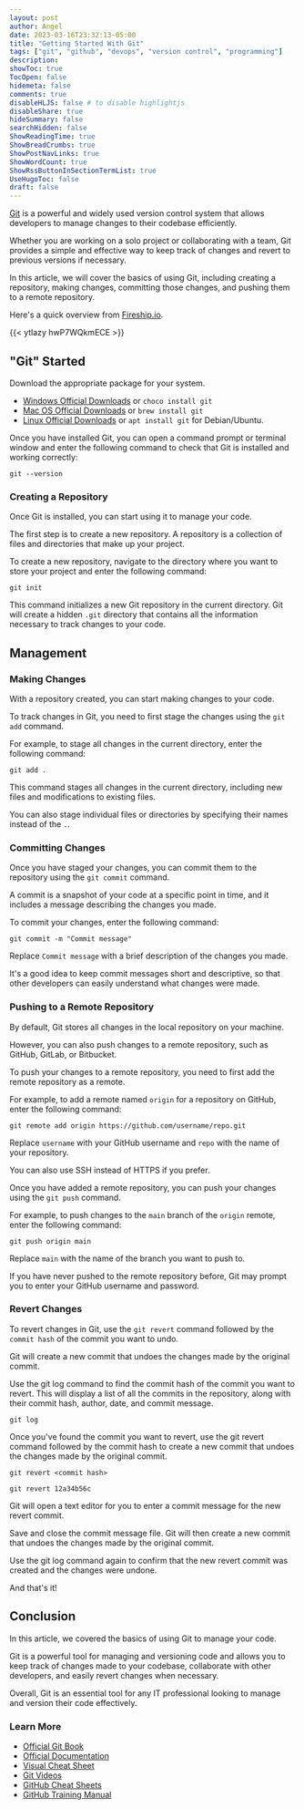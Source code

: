 ```yaml
---
layout: post
author: Angel
date: 2023-03-16T23:32:13-05:00
title: "Getting Started With Git"
tags: ["git", "github", "devops", "version control", "programming"]
description:
showToc: true
TocOpen: false
hidemeta: false
comments: true
disableHLJS: false # to disable highlightjs
disableShare: true
hideSummary: false
searchHidden: false
ShowReadingTime: true
ShowBreadCrumbs: true
ShowPostNavLinks: true
ShowWordCount: true
ShowRssButtonInSectionTermList: true
UseHugoToc: false
draft: false
---
```


[Git](https://git-scm.com/) is a powerful and widely used version control system that allows developers to manage changes to their codebase efficiently. 

Whether you are working on a solo project or collaborating with a team, Git provides a simple and effective way to keep track of changes and revert to previous versions if necessary. 

In this article, we will cover the basics of using Git, including creating a repository, making changes, committing those changes, and pushing them to a remote repository.

Here's a quick overview from [Fireship.io](https://fireship.io/).

{{< ytlazy hwP7WQkmECE >}}


## "Git" Started

Download the appropriate package for your system.

- [Windows Official Downloads](https://git-scm.com/download/win) or `choco install git`
- [Mac OS Official Downloads](https://git-scm.com/download/mac) or `brew install git`
- [Linux Official Downloads](https://git-scm.com/download/linux) or `apt install git` for Debian/Ubuntu.

Once you have installed Git, you can open a command prompt or terminal window and enter the following command to check that Git is installed and working correctly:

```
git --version
```

### Creating a Repository

Once Git is installed, you can start using it to manage your code. 

The first step is to create a new repository. A repository is a collection of files and directories that make up your project. 

To create a new repository, navigate to the directory where you want to store your project and enter the following command:

```
git init
```

This command initializes a new Git repository in the current directory. Git will create a hidden `.git` directory that contains all the information necessary to track changes to your code.

## Management

### Making Changes

With a repository created, you can start making changes to your code. 

To track changes in Git, you need to first stage the changes using the `git add` command. 

For example, to stage all changes in the current directory, enter the following command:

```
git add .
```

This command stages all changes in the current directory, including new files and modifications to existing files. 

You can also stage individual files or directories by specifying their names instead of the `.`.

### Committing Changes

Once you have staged your changes, you can commit them to the repository using the `git commit` command. 

A commit is a snapshot of your code at a specific point in time, and it includes a message describing the changes you made. 

To commit your changes, enter the following command:

```
git commit -m "Commit message"
```

Replace `Commit message` with a brief description of the changes you made. 

It's a good idea to keep commit messages short and descriptive, so that other developers can easily understand what changes were made.

### Pushing to a Remote Repository

By default, Git stores all changes in the local repository on your machine. 

However, you can also push changes to a remote repository, such as GitHub, GitLab, or Bitbucket. 

To push your changes to a remote repository, you need to first add the remote repository as a remote. 

For example, to add a remote named `origin` for a repository on GitHub, enter the following command:

```
git remote add origin https://github.com/username/repo.git
```

Replace `username` with your GitHub username and `repo` with the name of your repository. 

You can also use SSH instead of HTTPS if you prefer.

Once you have added a remote repository, you can push your changes using the `git push` command. 

For example, to push changes to the `main` branch of the `origin` remote, enter the following command:

```
git push origin main
```

Replace `main` with the name of the branch you want to push to. 

If you have never pushed to the remote repository before, Git may prompt you to enter your GitHub username and password.

### Revert Changes

To revert changes in Git, use the `git revert` command followed by the `commit hash` of the commit you want to undo. 

Git will create a new commit that undoes the changes made by the original commit. 

Use the git log command to find the commit hash of the commit you want to revert. This will display a list of all the commits in the repository, along with their commit hash, author, date, and commit message.

```
git log
```

Once you've found the commit you want to revert, use the git revert command followed by the commit hash to create a new commit that undoes the changes made by the original commit.

```
git revert <commit hash>
```

```
git revert 12a34b56c
```

Git will open a text editor for you to enter a commit message for the new revert commit.

Save and close the commit message file. Git will then create a new commit that undoes the changes made by the original commit.

Use the git log command again to confirm that the new revert commit was created and the changes were undone.

And that's it!

## Conclusion

In this article, we covered the basics of using Git to manage your code.

Git is a powerful tool for managing and versioning code and allows you to keep track of changes made to your codebase, collaborate with other developers, and easily revert changes when necessary.

Overall, Git is an essential tool for any IT professional looking to manage and version their code effectively.

### Learn More
- [Official Git Book](https://git-scm.com/book/en/v2)
- [Official Documentation](https://git-scm.com/docs)
- [Visual Cheat Sheet](https://ndpsoftware.com/git-cheatsheet.html#loc=index;)
- [Git Videos](https://git-scm.com/videos)
- [GitHub Cheat Sheets](https://training.github.com/downloads/github-git-cheat-sheet/)
- [GitHub Training Manual](https://githubtraining.github.io/training-manual/#/01_getting_ready_for_class)